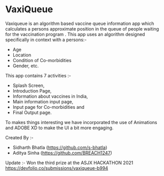 # VaxiQueue

Vaxiqueue is an algorithm based vaccine queue information app which calculates a persons approximate position in the queue of people waiting for the vaccination program . This app uses an algorithm designed specifically in context with a persons:-  
* Age  
* Location  
* Condition of Co-morbidities  
* Gender, etc.  
  
This app contains 7 activities :-  
* Splash Screen,  
* Introduction Page,  
* Information about vaccines in India,  
* Main information input page,  
* Input page for Co-morbidities and  
* Final Output page.  
      
To makes things interesting we have incorporated the use of Animations and ADOBE XD to make the UI a bit more engaging.  
  
  
Created By :-  
* Sidharth Bhatla (https://github.com/s-bhatla)  
* Aditya Sinha (https://github.com/BREACH1247)  
  
Update :- Won the third prize at the ASJX HACKATHON 2021  
https://devfolio.co/submissions/vaxiqueue-b994  
